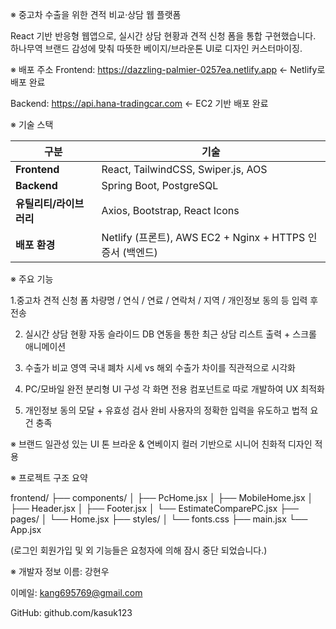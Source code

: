 ※ 중고차 수출을 위한 견적 비교·상담 웹 플랫폼

React 기반 반응형 웹앱으로, 실시간 상담 현황과 견적 신청 폼을 통합 구현했습니다.
하나무역 브랜드 감성에 맞춰 따뜻한 베이지/브라운톤 UI로 디자인 커스터마이징.

※ 배포 주소
Frontend: https://dazzling-palmier-0257ea.netlify.app ← Netlify로 배포 완료

Backend: https://api.hana-tradingcar.com ←  EC2 기반 배포 완료

※ 기술 스택

| 구분           |  기술                                               
| -------------- | ------------------------------------------------ 
| **Frontend**   | React, TailwindCSS, Swiper.js, AOS              
| **Backend**    | Spring Boot, PostgreSQL                          
| **유틸리티/라이브러리** | Axios, Bootstrap, React Icons                   
| **배포 환경**      | Netlify (프론트), AWS EC2 + Nginx + HTTPS 인증서 (백엔드) 


※ 주요 기능

1.중고차 견적 신청 폼
차량명 / 연식 / 연료 / 연락처 / 지역 / 개인정보 동의 등 입력 후 전송

2. 실시간 상담 현황 자동 슬라이드
DB 연동을 통한 최근 상담 리스트 출력 + 스크롤 애니메이션

3. 수출가 비교 영역
국내 폐차 시세 vs 해외 수출가 차이를 직관적으로 시각화

4. PC/모바일 완전 분리형 UI 구성
각 화면 전용 컴포넌트로 따로 개발하여 UX 최적화

5. 개인정보 동의 모달 + 유효성 검사 완비
사용자의 정확한 입력을 유도하고 법적 요건 충족


※ 브랜드 일관성 있는 UI 톤
브라운 & 연베이지 컬러 기반으로 시니어 친화적 디자인 적용


※ 프로젝트 구조 요약

frontend/
├── components/
│   ├── PcHome.jsx
│   ├── MobileHome.jsx
│   ├── Header.jsx
│   ├── Footer.jsx
│   └── EstimateComparePC.jsx
├── pages/
│   └── Home.jsx
├── styles/
│   └── fonts.css
├── main.jsx
└── App.jsx

(로그인 회원가입 및 외 기능들은 요청자에 의해 잠시 중단 되었습니다.)

※ 개발자 정보
이름: 강현우

이메일: kang695769@gmail.com

GitHub: github.com/kasuk123

